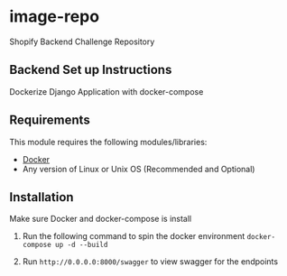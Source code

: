 # image-repo
Shopify Backend Challenge Repository



## Backend Set up Instructions


Dockerize Django Application with docker-compose 





## Requirements

This module requires the following modules/libraries:

* [Docker](https://www.docker.com/get-started)
* Any version of Linux or Unix OS (Recommended and Optional)

## Installation
Make sure Docker and docker-compose is install

1. Run the following command to spin the docker environment
   ```docker-compose up -d --build```

2. Run ```http://0.0.0.0:8000/swagger``` to view swagger for the endpoints

